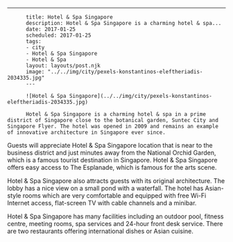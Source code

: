 ---
          title: Hotel & Spa Singapore
          description: Hotel & Spa Singapore is a charming hotel & spa...
          date: 2017-01-25
          scheduled: 2017-01-25
          tags:
          - city
          - Hotel & Spa Singapore
          - Hotel & Spa
          layout: layouts/post.njk
          image: "../../img/city/pexels-konstantinos-eleftheriadis-2034335.jpg"
          ---
          
          ![Hotel & Spa Singapore](../../img/city/pexels-konstantinos-eleftheriadis-2034335.jpg)
          
          Hotel & Spa Singapore is a charming hotel & spa in a prime district of Singapore close to the botanical garden, Suntec City and Singapore Flyer. The hotel was opened in 2009 and remains an example of innovative architecture in Singapore ever since.

Guests will appreciate Hotel & Spa Singapore location that is near to the business district and just minutes away from the National Orchid Garden, which is a famous tourist destination in Singapore. Hotel & Spa Singapore offers easy access to The Esplanade, which is famous for the arts scene.

Hotel & Spa Singapore also attracts guests with its original architecture. The lobby has a nice view on a small pond with a waterfall. The hotel has Asian-style rooms which are very comfortable and equipped with free Wi-Fi Internet access, flat-screen TV with cable channels and a minibar.

Hotel & Spa Singapore has many facilities including an outdoor pool, fitness centre, meeting rooms, spa services and 24-hour front desk service. There are two restaurants offering international dishes or Asian cuisine.
